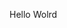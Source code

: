 Hello Wolrd








































































































































































































































































































































































































































































































































































































































































































































































































































































































































































































































































